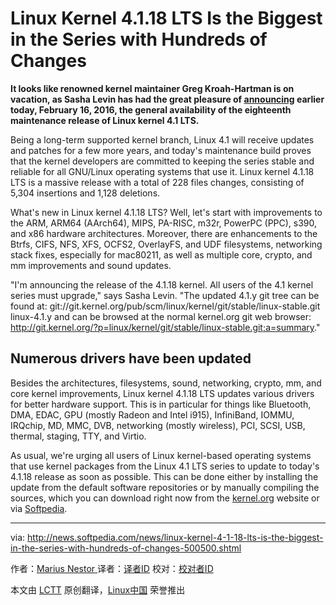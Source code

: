 Linux Kernel 4.1.18 LTS Is the Biggest in the Series with Hundreds of Changes
=================================================================================

**It looks like renowned kernel maintainer Greg Kroah-Hartman is on vacation, as Sasha Levin has had the great pleasure of [announcing](http://lkml.iu.edu/hypermail/linux/kernel/1602.2/00520.html) earlier today, February 16, 2016, the general availability of the eighteenth maintenance release of Linux kernel 4.1 LTS.**

Being a long-term supported kernel branch, Linux 4.1 will receive updates and patches for a few more years, and today's maintenance build proves that the kernel developers are committed to keeping the series stable and reliable for all GNU/Linux operating systems that use it. Linux kernel 4.1.18 LTS is a massive release with a total of 228 files changes, consisting of 5,304 insertions and 1,128 deletions.

What's new in Linux kernel 4.1.18 LTS? Well, let's start with improvements to the ARM, ARM64 (AArch64), MIPS, PA-RISC, m32r, PowerPC (PPC), s390, and x86 hardware architectures. Moreover, there are enhancements to the Btrfs, CIFS, NFS, XFS, OCFS2, OverlayFS, and UDF filesystems, networking stack fixes, especially for mac80211, as well as multiple core, crypto, and mm improvements and sound updates.

"I'm announcing the release of the 4.1.18 kernel. All users of the 4.1 kernel series must upgrade," says Sasha Levin. "The updated 4.1.y git tree can be found at: git://git.kernel.org/pub/scm/linux/kernel/git/stable/linux-stable.git linux-4.1.y and can be browsed at the normal kernel.org git web browser: http://git.kernel.org/?p=linux/kernel/git/stable/linux-stable.git;a=summary."

## Numerous drivers have been updated

Besides the architectures, filesystems, sound, networking, crypto, mm, and core kernel improvements, Linux kernel 4.1.18 LTS updates various drivers for better hardware support. This is in particular for things like Bluetooth, DMA, EDAC, GPU (mostly Radeon and Intel i915), InfiniBand, IOMMU, IRQchip, MD, MMC, DVB, networking (mostly wireless), PCI, SCSI, USB, thermal, staging, TTY, and Virtio.

As usual, we're urging all users of Linux kernel-based operating systems that use kernel packages from the Linux 4.1 LTS series to update to today's 4.1.18 release as soon as possible. This can be done either by installing the update from the default software repositories or by manually compiling the sources, which you can download right now from the [kernel.org](http://kernel.org/) website or via [Softpedia](http://linux.softpedia.com/get/System/Operating-Systems/Kernels/Linux-Kernel-Stable-1960.shtml).

------------------------------------------------------------------------------

via: http://news.softpedia.com/news/linux-kernel-4-1-18-lts-is-the-biggest-in-the-series-with-hundreds-of-changes-500500.shtml

作者：[Marius Nestor ][a]
译者：[译者ID](https://github.com/译者ID)
校对：[校对者ID](https://github.com/校对者ID)

本文由 [LCTT](https://github.com/LCTT/TranslateProject) 原创翻译，[Linux中国](https://linux.cn/) 荣誉推出

[a]:http://news.softpedia.com/editors/browse/marius-nestor
